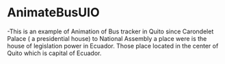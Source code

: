 # AnimateBusUIO

-This is an example of Animation of Bus tracker in Quito since Carondelet Palace ( a presidential house) to National Assembly a place were is the house of legislation power in Ecuador. Those place located in the center of Quito which is capital of Ecuador.
